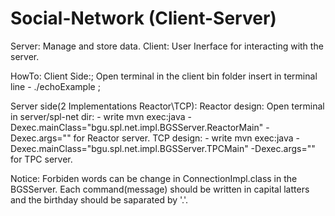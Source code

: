# Social-Network (Client-Server)
Server: Manage and store data.
Client: User Inerface for interacting with the server. 

HowTo:
Client Side:;
	Open terminal in the client bin folder insert in terminal line - ./echoExample <IP> <PORT>;

Server side(2 Implementations Reactor\TCP):
	Reactor design:
	Open terminal in server/spl-net dir:
	- write mvn exec:java -Dexec.mainClass="bgu.spl.net.impl.BGSServer.ReactorMain"
	-Dexec.args="<port><Num of threads>" for Reactor server.
	TCP design:
	- write mvn exec:java -Dexec.mainClass="bgu.spl.net.impl.BGSServer.TPCMain" 
	-Dexec.args="<port>" for TPC server.

Notice:
Forbiden words can be change in ConnectionImpl.class in the BGSServer.
Each command(message) should be written in capital latters and the birthday should be saparated by '.'.
